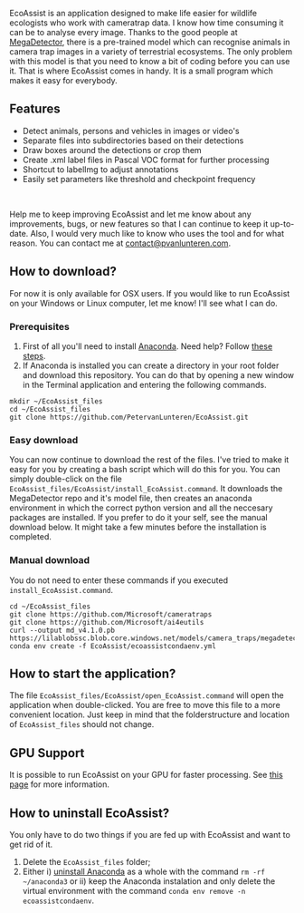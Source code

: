 EcoAssist is an application designed to make life easier for wildlife ecologists who work with cameratrap data. I know how time consuming it can be to analyse every image. Thanks to the good people at <a href="https://github.com/microsoft/CameraTraps/blob/main/megadetector.md">MegaDetector</a>, there is a pre-trained model which can recognise animals in camera trap images in a variety of terrestrial ecosystems. The only problem with this model is that you need to know a bit of coding before you can use it. That is where EcoAssist comes in handy. It is a small program which makes it easy for everybody. 

## Features
* Detect animals, persons and vehicles in images or video's
* Separate files into subdirectories based on their detections
* Draw boxes around the detections or crop them
* Create .xml label files in Pascal VOC format for further processing
* Shortcut to labelImg to adjust annotations
* Easily set parameters like threshold and checkpoint frequency
<br/>

Help me to keep improving EcoAssist and let me know about any improvements, bugs, or new features so that I can continue to keep it up-to-date. Also, I would very much like to know who uses the tool and for what reason. You can contact me at [contact@pvanlunteren.com](mailto:contact@pvanlunteren.com).

## How to download?
For now it is only available for OSX users. If you would like to run EcoAssist on your Windows or Linux computer, let me know! I'll see what I can do.

### Prerequisites
1. First of all you'll need to install [Anaconda](https://www.anaconda.com/products/individual). Need help? Follow [these steps](https://docs.anaconda.com/anaconda/install/mac-os/).
2. If Anaconda is installed you can create a directory in your root folder and download this repository. You can do that by opening a new window in the Terminal application and entering the following commands.
```batch
mkdir ~/EcoAssist_files
cd ~/EcoAssist_files
git clone https://github.com/PetervanLunteren/EcoAssist.git
```

### Easy download
You can now continue to download the rest of the files. I've tried to make it easy for you by creating a bash script which will do this for you. You can simply double-click on the file `EcoAssist_files/EcoAssist/install_EcoAssist.command`. It downloads the MegaDetector repo and it's model file, then creates an anaconda environment in which the correct python version and all the neccesary packages are installed. If you prefer to do it your self, see the manual download below. It might take a few minutes before the installation is completed. 

### Manual download
You do not need to enter these commands if you executed `install_EcoAssist.command`.
```batch
cd ~/EcoAssist_files
git clone https://github.com/Microsoft/cameratraps
git clone https://github.com/Microsoft/ai4eutils
curl --output md_v4.1.0.pb https://lilablobssc.blob.core.windows.net/models/camera_traps/megadetector/md_v4.1.0/md_v4.1.0.pb
conda env create -f EcoAssist/ecoassistcondaenv.yml
```

## How to start the application?
The file `EcoAssist_files/EcoAssist/open_EcoAssist.command` will open the application when double-clicked. You are free to move this file to a more convenient location. Just keep in mind that the folderstructure and location of `EcoAssist_files` should not change.

## GPU Support
It is possible to run EcoAssist on your GPU for faster processing. See [this page](https://github.com/petargyurov/megadetector-gui/blob/master/GPU_SUPPORT.md) for more information.

## How to uninstall EcoAssist?
You only have to do two things if you are fed up with EcoAssist and want to get rid of it.
1. Delete the `EcoAssist_files` folder;
2. Either i) [uninstall Anaconda](https://docs.anaconda.com/anaconda/install/uninstall/) as a whole with the command `rm -rf ~/anaconda3` or ii) keep the Anaconda instalation and only delete the virtual environment with the command `conda env remove -n ecoassistcondaenv`.
